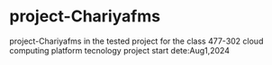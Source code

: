 # project-Chariyafms
project-Chariyafms in the tested project for the class 477-302 cloud computing platform tecnology
project start dete:Aug1,2024
